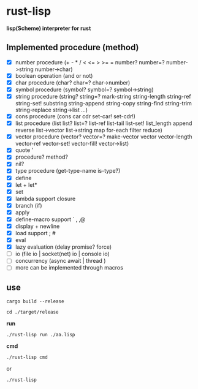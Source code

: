 # rust-lisp

**lisp(Scheme) interpreter for rust**

## Implemented procedure (method)
* [x] number procedure (+ - * / < <= > >= = number? number=? number->string number->char)
* [x] boolean operation (and or not)
* [x] char procedure (char? char=? char->number)
* [x] symbol procedure (symbol? symbol=? symbol->string)
* [x] string procedure (string? string=? mark-string string-length string-ref string-set! substring string-append string-copy string-find string-trim string-replace string->list ...)
* [x] cons procedure (cons car cdr set-car! set-cdr!)
* [x] list procedure (list list? list=? list-ref list-tail list-set! list_length append reverse list->vector list->string map for-each filter reduce)
* [x] vector procedure (vector? vector=? make-vector vector vector-length vector-ref vector-set! vector-fill! vector->list)
* [x] quote '
* [x] procedure? method?
* [x] nil? 
* [x] type procedure (get-type-name is-type?)
* [x] define
* [x] let + let*
* [x] set
* [x] lambda support closure
* [x] branch (if)
* [x] apply
* [x] define-macro support ` , ,@
* [x] display + newline
* [x] load support ; #
* [x] eval
* [x] lazy evaluation (delay promise? force)
* [ ] io (file io | socket(net) io | console io)
* [ ] concurrency (async await | thread )
* [ ] more can be implemented through macros 

## use
```
cargo build --release
```
```
cd ./target/release
```
**run**
```
./rust-lisp run ./aa.lisp 
```
**cmd**
```
./rust-lisp cmd 
```
or
```
./rust-lisp 
```